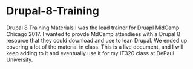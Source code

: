 # Drupal-8-Training
Drupal 8 Training Materials
I was the lead trainer for Druapl MidCamp Chicago 2017. 
I wanted to provde MdCamp attendiees with a Drupal 8 resource that they could download and use to lean Drupal. 
We ended up covering a lot of the material in class. 
This is a live document, and I will keep adding to it and eventually use it for my IT320 class at DePaul University.
